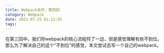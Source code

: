 ```yaml
---
title: Webpack系列：第四回
category: Webpack
date: 2023-07-25 01:12:55
tags:
---
```

在第三回中，我们将webpack的核心流程捋了一边，但是感觉理解有些不到位。那么为了解决自己的这个“不到位”的感觉，本文尝试去写一个自己的webpack。

